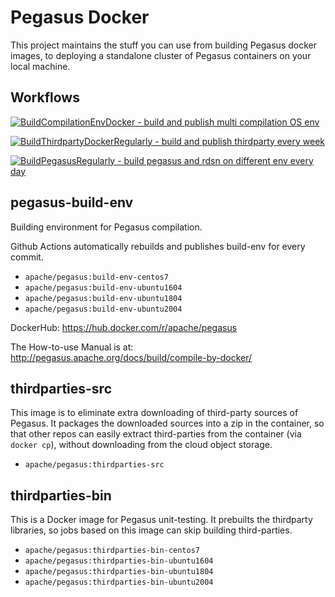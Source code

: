 <!--
Licensed to the Apache Software Foundation (ASF) under one
or more contributor license agreements.  See the NOTICE file
distributed with this work for additional information
regarding copyright ownership.  The ASF licenses this file
to you under the Apache License, Version 2.0 (the
"License"); you may not use this file except in compliance
with the License.  You may obtain a copy of the License at

  http://www.apache.org/licenses/LICENSE-2.0

Unless required by applicable law or agreed to in writing,
software distributed under the License is distributed on an
"AS IS" BASIS, WITHOUT WARRANTIES OR CONDITIONS OF ANY
KIND, either express or implied.  See the License for the
specific language governing permissions and limitations
under the License.
-->
# Pegasus Docker

This project maintains the stuff you can use from building Pegasus docker images,
to deploying a standalone cluster of Pegasus containers on your local machine.

## Workflows

[![BuildCompilationEnvDocker - build and publish multi compilation OS env](https://github.com/apache/incubator-pegasus/actions/workflows/build-push-env-docker.yml/badge.svg)](https://github.com/apache/incubator-pegasus/actions/workflows/build-push-env-docker.yml)

[![BuildThirdpartyDockerRegularly - build and publish thirdparty every week](https://github.com/apache/incubator-pegasus/actions/workflows/thirdparty-regular-push.yml/badge.svg)](https://github.com/apache/incubator-pegasus/actions/workflows/thirdparty-regular-push.yml)

[![BuildPegasusRegularly - build pegasus and rdsn on different env every day](https://github.com/apache/incubator-pegasus/actions/workflows/regular-build.yml/badge.svg)](https://github.com/apache/incubator-pegasus/actions/workflows/regular-build.yml)

## pegasus-build-env

Building environment for Pegasus compilation.

Github Actions automatically rebuilds and publishes build-env for every commit.

- `apache/pegasus:build-env-centos7`
- `apache/pegasus:build-env-ubuntu1604`
- `apache/pegasus:build-env-ubuntu1804`
- `apache/pegasus:build-env-ubuntu2004`

DockerHub: https://hub.docker.com/r/apache/pegasus

The How-to-use Manual is at: http://pegasus.apache.org/docs/build/compile-by-docker/

## thirdparties-src

This image is to eliminate extra downloading of third-party sources of Pegasus.
It packages the downloaded sources into a zip in the container, so that
other repos can easily extract third-parties from the container (via `docker cp`),
without downloading from the cloud object storage.

- `apache/pegasus:thirdparties-src`

## thirdparties-bin

This is a Docker image for Pegasus unit-testing. It prebuilts the thirdparty libraries,
so jobs based on this image can skip building third-parties.

- `apache/pegasus:thirdparties-bin-centos7`
- `apache/pegasus:thirdparties-bin-ubuntu1604`
- `apache/pegasus:thirdparties-bin-ubuntu1804`
- `apache/pegasus:thirdparties-bin-ubuntu2004`
